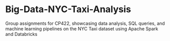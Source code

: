 # Big-Data-NYC-Taxi-Analysis
Group assignments for CP422, showcasing data analysis, SQL queries, and machine learning pipelines on the NYC Taxi dataset using Apache Spark and Databricks
